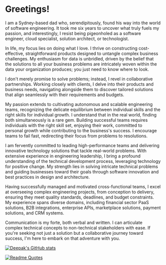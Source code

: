 # Greetings!

I am a Sydney-based dad who, serendipitously, found his way into the world of software engineering. It took me six years to uncover what truly fuels my passion, and interestingly, I resist being pigeonholed as a software engineer, cloud specialist, solution architect, or technologist.

In life, my focus lies on doing what I love. I thrive on constructing cost-effective, straightforward products designed to untangle complex business challenges. My enthusiasm for data is unbridled, driven by the belief that the solutions to all your business problems are intricately woven within the data your organization produces; you just need to know where to look.

I don't merely promise to solve problems; instead, I revel in collaborative partnerships. Working closely with clients, I delve into their products and business needs, navigating alongside them to discover tailored solutions that align seamlessly with their requirements and budgets.

My passion extends to cultivating autonomous and scalable engineering teams, recognizing the delicate equilibrium between individual skills and the right skills for individual growth. I understand that in the real world, finding both simultaneously is a rare gem. Building successful teams requires individuals with the right skill set, enjoying their work, committed to personal growth while contributing to the business's success. I encourage teams to fail fast, redirecting their focus from problems to resolutions.

I am fervently committed to leading high-performance teams and delivering innovative technology solutions that tackle real-world problems. With extensive experience in engineering leadership, I bring a profound understanding of the technical development process, leveraging technology for positive change. My strength lies in solving intricate technical problems and guiding businesses toward their goals through software innovation and best practices in design and architecture.

Having successfully managed and motivated cross-functional teams, I excel at overseeing complex engineering projects, from conception to delivery, ensuring they meet quality standards, deadlines, and budget constraints. My experience spans diverse domains, including financial sector PaaS solutions, B2B integrations, enterprise APIs, marketplace solutions, payment solutions, and CRM systems.

Communication is my forte, both verbal and written. I can articulate complex technical concepts to non-technical stakeholders with ease. If you're seeking not just a solution but a collaborative journey toward success, I'm here to embark on that adventure with you.

[![Deepak's GitHub stats](https://github-readme-stats.vercel.app/api?username=deepaknverma&show_icons=true&theme=dark)](https://github.com/deepaknverma)


[![Readme Quotes](https://quotes-github-readme.vercel.app/api?type=horizontal&theme=dark)](https://github.com/piyushsuthar/github-readme-quotes)


